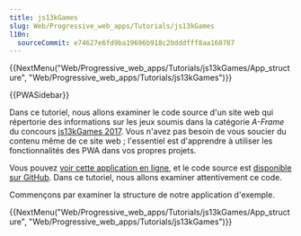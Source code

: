 ```yaml
---
title: js13kGames
slug: Web/Progressive_web_apps/Tutorials/js13kGames
l10n:
  sourceCommit: e74627e6fd9ba19696b918c2bdddfff8aa160787
---
```


{{NextMenu("Web/Progressive_web_apps/Tutorials/js13kGames/App_structure", "Web/Progressive_web_apps/Tutorials/js13kGames")}}

{{PWASidebar}}

Dans ce tutoriel, nous allons examiner le code source d'un site web qui répertorie des informations sur les jeux soumis dans la catégorie _A-Frame_ du concours [js13kGames 2017](https://2017.js13kgames.com/). Vous n'avez pas besoin de vous soucier du contenu même de ce site web&nbsp;; l'essentiel est d'apprendre à utiliser les fonctionnalités des PWA dans vos propres projets.

Vous pouvez [voir cette application en ligne](https://mdn.github.io/pwa-examples/js13kpwa/), et le code source est [disponible sur GitHub](https://github.com/mdn/pwa-examples/tree/master/js13kpwa). Dans ce tutoriel, nous allons examiner attentivement ce code.

Commençons par examiner la structure de notre application d'exemple.

{{NextMenu("Web/Progressive_web_apps/Tutorials/js13kGames/App_structure", "Web/Progressive_web_apps/Tutorials/js13kGames")}}

